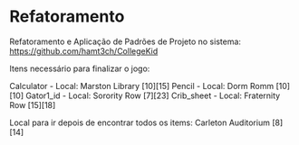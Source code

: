 # Refatoramento
Refatoramento e Aplicação de Padrões de Projeto no sistema: https://github.com/hamt3ch/CollegeKid

Itens necessário para finalizar o jogo:

Calculator - Local: Marston Library [10][15]
Pencil - Local: Dorm Romm [10][10]
Gator1_id - Local: Sorority Row [7][23]
Crib_sheet - Local: Fraternity Row [15][18]

Local para ir depois de encontrar todos os items: Carleton Auditorium [8][14]
